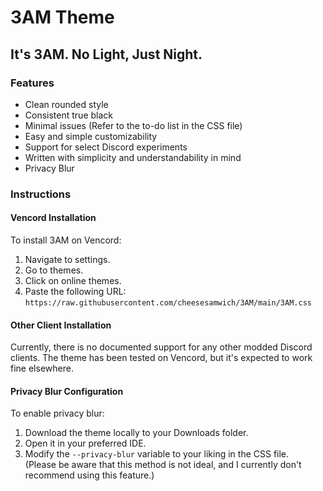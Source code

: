 # 3AM Theme
## It's 3AM. No Light, Just Night.

### Features

- Clean rounded style
- Consistent true black
- Minimal issues (Refer to the to-do list in the CSS file)
- Easy and simple customizability
- Support for select Discord experiments
- Written with simplicity and understandability in mind
- Privacy Blur

### Instructions

#### Vencord Installation

To install 3AM on Vencord:
1. Navigate to settings.
2. Go to themes.
3. Click on online themes.
4. Paste the following URL: `https://raw.githubusercontent.com/cheesesamwich/3AM/main/3AM.css`


#### Other Client Installation

Currently, there is no documented support for any other modded Discord clients. The theme has been tested on Vencord, but it's expected to work fine elsewhere.

#### Privacy Blur Configuration

To enable privacy blur:
1. Download the theme locally to your Downloads folder.
2. Open it in your preferred IDE.
3. Modify the `--privacy-blur` variable to your liking in the CSS file.  
(Please be aware that this method is not ideal, and I currently don't recommend using this feature.)
